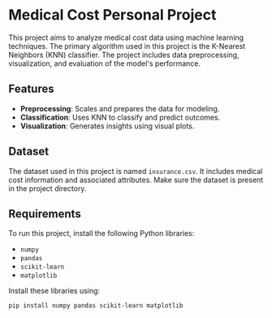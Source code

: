 # Medical Cost Personal Project

This project aims to analyze medical cost data using machine learning techniques. The primary algorithm used in this project is the K-Nearest Neighbors (KNN) classifier. The project includes data preprocessing, visualization, and evaluation of the model's performance.

## Features

- **Preprocessing**: Scales and prepares the data for modeling.
- **Classification**: Uses KNN to classify and predict outcomes.
- **Visualization**: Generates insights using visual plots.

## Dataset

The dataset used in this project is named `insurance.csv`. It includes medical cost information and associated attributes. Make sure the dataset is present in the project directory.

## Requirements

To run this project, install the following Python libraries:
- `numpy`
- `pandas`
- `scikit-learn`
- `matplotlib`

Install these libraries using:
```bash
pip install numpy pandas scikit-learn matplotlib
